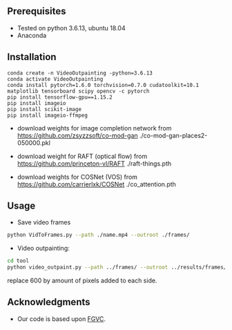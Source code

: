## Prerequisites
- Tested on python 3.6.13, ubuntu 18.04 
- Anaconda

## Installation 

```
conda create -n VideoOutpainting -python=3.6.13
conda activate VideoOutpainting
conda install pytorch=1.6.0 torchvision=0.7.0 cudatoolkit=10.1 matplotlib tensorboard scipy opencv -c pytorch
pip install tensorflow-gpu==1.15.2
pip install imageio
pip install scikit-image
pip install imageio-ffmpeg
```

- download weights for image completion network from https://github.com/zsyzzsoft/co-mod-gan 
    ./co-mod-gan-places2-050000.pkl

- download weight for RAFT (optical flow) from https://github.com/princeton-vl/RAFT
     ./raft-things.pth

- download weights for COSNet (VOS) from https://github.com/carrierlxk/COSNet
     ./co_attention.pth

## Usage

- Save video frames
```bash
python VidToFrames.py --path ./name.mp4 --outroot ./frames/
```

- Video outpainting:
```bash
cd tool
python video_outpaint.py --path ../frames/ --outroot ../results/frames/ --W_scale 600
```
replace 600 by amount of pixels added to each side.


## Acknowledgments
- Our code is based upon [FGVC](https://github.com/vt-vl-lab/FGVC/).
